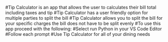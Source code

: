 #Tip Calculator is an app that allows the user to calculates their bill total including taxes and tip
#Tip Calculator has a user friendly option for multiple parties to split the bill 
#Tip Calculator allows you to split the bill for your specific charges the bill does not have to be split evenly
#To use this app proceed with the following:
#Select run Python in your VS Code Editor
#Follow each prompt
#Use Tip Calculator for all of your dining needs